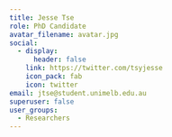 ```yaml
---
title: Jesse Tse
role: PhD Candidate
avatar_filename: avatar.jpg
social:
  - display:
      header: false
    link: https://twitter.com/tsyjesse
    icon_pack: fab
    icon: twitter
email: jtse@student.unimelb.edu.au
superuser: false
user_groups:
  - Researchers
---
```


